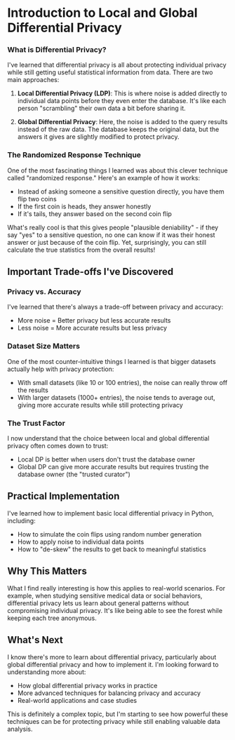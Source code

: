 # Introduction to Local and Global Differential Privacy

### What is Differential Privacy?
I've learned that differential privacy is all about protecting individual privacy while still getting useful statistical information from data. There are two main approaches:

1. **Local Differential Privacy (LDP)**: This is where noise is added directly to individual data points before they even enter the database. It's like each person "scrambling" their own data a bit before sharing it.

2. **Global Differential Privacy**: Here, the noise is added to the query results instead of the raw data. The database keeps the original data, but the answers it gives are slightly modified to protect privacy.

### The Randomized Response Technique
One of the most fascinating things I learned was about this clever technique called "randomized response." Here's an example of how it works:

- Instead of asking someone a sensitive question directly, you have them flip two coins
- If the first coin is heads, they answer honestly
- If it's tails, they answer based on the second coin flip

What's really cool is that this gives people "plausible deniability" - if they say "yes" to a sensitive question, no one can know if it was their honest answer or just because of the coin flip. Yet, surprisingly, you can still calculate the true statistics from the overall results!

## Important Trade-offs I've Discovered

### Privacy vs. Accuracy
I've learned that there's always a trade-off between privacy and accuracy:
- More noise = Better privacy but less accurate results
- Less noise = More accurate results but less privacy

### Dataset Size Matters
One of the most counter-intuitive things I learned is that bigger datasets actually help with privacy protection:
- With small datasets (like 10 or 100 entries), the noise can really throw off the results
- With larger datasets (1000+ entries), the noise tends to average out, giving more accurate results while still protecting privacy

### The Trust Factor
I now understand that the choice between local and global differential privacy often comes down to trust:
- Local DP is better when users don't trust the database owner
- Global DP can give more accurate results but requires trusting the database owner (the "trusted curator")

## Practical Implementation
I've learned how to implement basic local differential privacy in Python, including:
- How to simulate the coin flips using random number generation
- How to apply noise to individual data points
- How to "de-skew" the results to get back to meaningful statistics

## Why This Matters
What I find really interesting is how this applies to real-world scenarios. For example, when studying sensitive medical data or social behaviors, differential privacy lets us learn about general patterns without compromising individual privacy. It's like being able to see the forest while keeping each tree anonymous.

## What's Next
I know there's more to learn about differential privacy, particularly about global differential privacy and how to implement it. I'm looking forward to understanding more about:
- How global differential privacy works in practice
- More advanced techniques for balancing privacy and accuracy
- Real-world applications and case studies

This is definitely a complex topic, but I'm starting to see how powerful these techniques can be for protecting privacy while still enabling valuable data analysis.